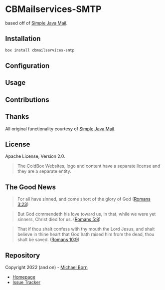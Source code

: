 # CBMailservices-SMTP

based off of [Simple Java Mail](https://www.simplejavamail.org/).

## Installation

```bash
box install cbmailservices-smtp
```

## Configuration

## Usage

## Contributions

## Thanks

All original functionality courtesy of [Simple Java Mail](https://www.simplejavamail.org/).

## License

Apache License, Version 2.0.

> The ColdBox Websites, logo and content have a separate license and they are a separate entity.

## The Good News

> For all have sinned, and come short of the glory of God ([Romans 3:23](https://www.kingjamesbibleonline.org/Romans-3-23/))

> But God commendeth his love toward us, in that, while we were yet sinners, Christ died for us. ([Romans 5:8](https://www.kingjamesbibleonline.org/Romans-5-8))

> That if thou shalt confess with thy mouth the Lord Jesus, and shalt believe in thine heart that God hath raised him from the dead, thou shalt be saved. ([Romans 10:9](https://www.kingjamesbibleonline.org/Romans-10-9/))

## Repository

Copyright 2022 (and on) - [Michael Born](https://michaelborn.me)

* [Homepage](https://github.com/michaelborn/cbmailservices-smtp)
* [Issue Tracker](https://github.com/michaelborn/cbmailservices-smtp/issues)
